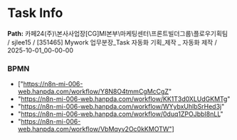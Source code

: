 # Task Info

**Path:** 카페24(주)\본사사업장\[CG]MI본부\마케팅센터\프론트빌더그룹\플로우기획팀 / sjlee15 / [351465] Mywork 업무분장_Task 자동화 기획_제작 _ 자동화 제작 / 2025-10-01_00-00-00

### BPMN
- ["https://n8n-mi-006-web.hanpda.com/workflow/Y8N8O4tmmCgMcCgZ"
- "https://n8n-mi-006-web.hanpda.com/workflow/KK1T3d0XLUdGKMTg"
- "https://n8n-mi-006-web.hanpda.com/workflow/WYybxUhlbSrHed3j"
- "https://n8n-mi-006-web.hanpda.com/workflow/0duq1ZPOJbbI8nLL"
- "https://n8n-mi-006-web.hanpda.com/workflow/VbMqyv2Oc0kKMOTW"]

